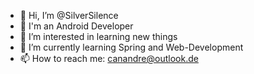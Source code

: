 - 👋 Hi, I’m @SilverSilence
- 📱 I'm an Android Developer
- 👀 I’m interested in learning new things
- 🌱 I’m currently learning Spring and Web-Development
- 📫 How to reach me: canandre@outlook.de

<!---
SilverSilence/SilverSilence is a ✨ special ✨ repository because its `README.md` (this file) appears on your GitHub profile.
You can click the Preview link to take a look at your changes.
--->

